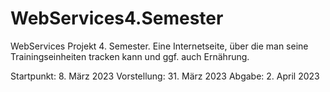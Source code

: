 # WebServices4.Semester
WebServices Projekt 4. Semester. Eine Internetseite, über die man seine Trainingseinheiten tracken kann und ggf. auch Ernährung.

Startpunkt:   8. März 2023
Vorstellung:  31. März 2023
Abgabe:       2. April 2023

